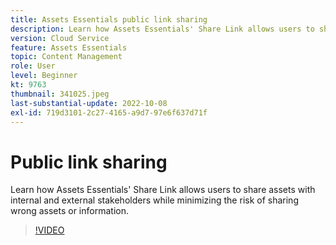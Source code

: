 ```yaml
---
title: Assets Essentials public link sharing
description: Learn how Assets Essentials' Share Link allows users to share assets with internal and external stakeholders while minimizing the risk of sharing wrong assets … (Descriptions should be between 60 and 160 characters)
version: Cloud Service
feature: Assets Essentials
topic: Content Management
role: User
level: Beginner
kt: 9763
thumbnail: 341025.jpeg
last-substantial-update: 2022-10-08
exl-id: 719d3101-2c27-4165-a9d7-97e6f637d71f
---
```

# Public link sharing

Learn how Assets Essentials' Share Link allows users to share assets with internal and external stakeholders while minimizing the risk of sharing wrong assets or information.

>[!VIDEO](https://video.tv.adobe.com/v/341025/?quality=12&learn=on)
